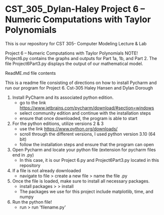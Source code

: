 # CST_305_Dylan-Haley Project 6 – Numeric Computations with Taylor Polynomials
This is our repository for CST 305- Computer Modeling Lecture & Lab


Project 6 – Numeric Computations with Taylor Polynomials
NOTE! Project6.py contains the graphs and outputs for Part 1a, 1b, and Part 2. The file Project6Part3.py displays the output of our mathematical model.

ReadME.md file contents 

This is a readme file consisting of directions on how to install Pycharm and run our program for Project 6.
Cst-305 Haley Hansen and Dylan Dorough 

1. Install PyCharm and its associated python edition.
   - go to the link https://www.jetbrains.com/pycharm/download/#section=windows
   - select community edition and continue with the installation steps
   - ensure that once downloaded, the program is able to start
2. For the python editions, utilize versions 2 & 3
   - use the link https://www.python.org/downloads/
   - scroll through the different versions, I used python version 3.10 (64 bit) 
   - follow the installation steps and ensure that the program can open
3. Open Pycharm and locate your python file (extension for pycharm files end in .py)
   - In this case, it is our Project 6.py and Project6Part3.py located in this repository
4. If a file is not already downloaded
   - navigate to file > create a new file > name the file <filename>.py
5. Once the file is loaded, make sure to install all necessary packages.
   - install packages > <package name> > install
   - The packages we use for this project include matplotlib, time, and numpy
6. Run the python file!
   - run > run 'filename.py'
  

